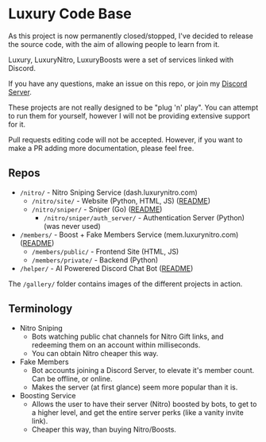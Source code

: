 # Luxury Code Base

As this project is now permanently closed/stopped, I've decided to release the source code, with the aim of allowing people to learn from it.

Luxury, LuxuryNitro, LuxuryBoosts were a set of services linked with Discord.

If you have any questions, make an issue on this repo, or join my [Discord Server](https://discord.gg/bjzADG4C4s).

These projects are not really designed to be "plug 'n' play". You can attempt to run them for yourself, however I will not be providing extensive support for it.

Pull requests editing code will not be accepted. However, if you want to make a PR adding more documentation, please feel free.


## Repos
- `/nitro/` - Nitro Sniping Service (dash.luxurynitro.com)
    - `/nitro/site/` - Website (Python, HTML, JS) ([README](https://github.com/itschasa/luxury/blob/main/nitro/site/README.md))
    - `/nitro/sniper/` - Sniper (Go) ([README](https://github.com/itschasa/luxury/blob/main/nitro/sniper/README.md))
        - `/nitro/sniper/auth_server/` - Authentication Server (Python) (was never used)
- `/members/` - Boost + Fake Members Service (mem.luxurynitro.com) ([README](https://github.com/itschasa/luxury/blob/main/members/README.md))
    - `/members/public/` - Frontend Site (HTML, JS)
    - `/members/private/` - Backend (Python)
- `/helper/` - AI Powerered Discord Chat Bot ([README](https://github.com/itschasa/luxury/blob/main/helper/README.md))

The `/gallery/` folder contains images of the different projects in action.



## Terminology
- Nitro Sniping
    - Bots watching public chat channels for Nitro Gift links, and redeeming them on an account within milliseconds.
    - You can obtain Nitro cheaper this way.
- Fake Members
    - Bot accounts joining a Discord Server, to elevate it's member count. Can be offline, or online.
    - Makes the server (at first glance) seem more popular than it is.
- Boosting Service
    - Allows the user to have their server (Nitro) boosted by bots, to get to a higher level, and get the entire server perks (like a vanity invite link).
    - Cheaper this way, than buying Nitro/Boosts.

